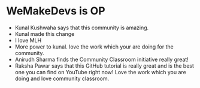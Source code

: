 # WeMakeDevs is OP

- Kunal Kushwaha says that this community is amazing.
- Kunal made this change
- I love MLH
- More power to kunal. love the work which your are doing for the community.
- Anirudh Sharma finds the Community Classroom initiative really great!
- Raksha Pawar says that this GitHub tutorial is really great and is the best one you can find on YouTube right now! Love the work which you are doing and love community classroom.
